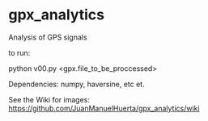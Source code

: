 # gpx_analytics
Analysis of GPS signals


to run:

python v00.py <gpx.file_to_be_proccessed>



Dependencies: numpy, haversine, etc et.


See the Wiki for images:
https://github.com/JuanManuelHuerta/gpx_analytics/wiki


